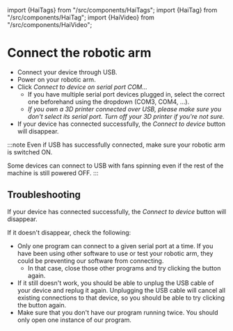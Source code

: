 ﻿---
sidebar_position: 43
---
import {HaiTags} from "/src/components/HaiTags";
import {HaiTag} from "/src/components/HaiTag";
import {HaiVideo} from "/src/components/HaiVideo";

# Connect the robotic arm

- Connect your device through USB.
- Power on your robotic arm.
- Click *Connect to device on serial port COM...*
    - If you have multiple serial port devices plugged in, select the correct one beforehand using the dropdown (COM3, COM4, ...).
    - *If you own a 3D printer connected over USB, please make sure you don't select its serial port. Turn off your 3D printer if you're not sure.*
- If your device has connected successfully, the *Connect to device* button will disappear.

<HaiVideo src="./img/position-system_oXuowuZshv.mp4"></HaiVideo>

:::note
Even if USB has successfully connected, make sure your robotic arm is switched ON.

Some devices can connect to USB with fans spinning even if the rest of the machine is still powered OFF.
:::

## Troubleshooting

If your device has connected successfully, the *Connect to device* button will disappear.

If it doesn't disappear, check the following:
- Only one program can connect to a given serial port at a time. If you have been using other software
  to use or test your robotic arm, they could be preventing our software from connecting.
  - In that case, close those other programs and try clicking the button again.
- If it still doesn't work, you should be able to unplug the USB cable of your device and replug it again. Unplugging
  the USB cable will cancel all existing connections to that device, so you should be able to try clicking the button again.
- Make sure that you don't have our program running twice. You should only open one instance of our program.
